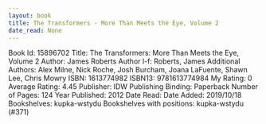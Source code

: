 ```yaml
---
layout: book
title: The Transformers - More Than Meets the Eye, Volume 2
date_read: None
---
```


Book Id: 15896702
Title: The Transformers: More Than Meets the Eye, Volume 2
Author: James Roberts
Author l-f: Roberts, James
Additional Authors: Alex Milne, Nick Roche, Josh Burcham, Joana LaFuente, Shawn Lee, Chris Mowry
ISBN: 1613774982
ISBN13: 9781613774984
My Rating: 0
Average Rating: 4.45
Publisher: IDW Publishing
Binding: Paperback
Number of Pages: 124
Year Published: 2012
Date Read: 
Date Added: 2019/10/18
Bookshelves: kupka-wstydu
Bookshelves with positions: kupka-wstydu (#371)

